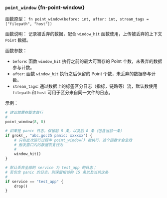 ### `point_window` {fn-point-window}

函数原型： `fn point_window(before: int, after: int, stream_tags = ["filepath", "host"])`

函数说明： 记录被丢弃的数据，配合 `window_hit` 函数使用，上传被丢弃的上下文 `Point` 数据。

函数参数：

- `before`: 函数 `window_hit` 执行之前的最大可暂存的 Point 个数，未丢弃的数据参与计数。
- `after`: 函数 `window_hit` 执行之后保留的 Point 个数，未丢弃的数据参与计数。
- `stream_tags`: 通过数据上的标签区分日志（指标，链路等）流，默认数使用 `filepath` 和 `host` 可用于区分来自同一文件的日志。

示例：

```python
# 建议放置在脚本首行
#
point_window(8, 8)

# 如果是 panic 日志，保留前 8 条，以及后 8 条（包含当前一条）
if grok(_, "abc.go:25 panic: xxxxxx") {
    # 只有此次运行过程中 point_window() 被执行，这个函数才会生效
    # 触发窗口内的数据恢复行为
    #
    window_hit()
}

# 默认丢弃全部的 service 为 test_app 的日志；
# 若包含 panic 的日志，则保留相邻的 15 条以及当前这条
#
if service == "test_app" {
    drop()
}
```
